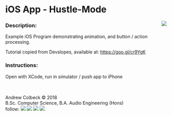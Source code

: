 # iOS App - Hustle-Mode


<img align="right" src="https://gdurl.com/1BFf">

### Description:
Example iOS Program demonstrating animation, and button / action processing.

Tutorial copied from Devslopes, available at: https://goo.gl/cr9YgK

### Instructions:
Open with XCode, run in simulator / push app to iPhone

<br><br>
Andrew Colbeck © 2018<br>
B.Sc. Computer Science, B.A. Audio Engineering (Hons)    <br>
follow: 
[<img src="https://gdurl.com/vYH5">](https://github.com/AndrewColbeck)
[<img src="https://gdurl.com/xpGoe">](https://www.facebook.com/andrewtcolbeck)
[<img src="https://gdurl.com/FGea">](https://www.youtube.com/channel/UCG9CXPHtEN6zEz-KmLGFT2A)
[<img src="https://gdurl.com/f8fuk">](https://www.linkedin.com/in/andrewcolbeck)
